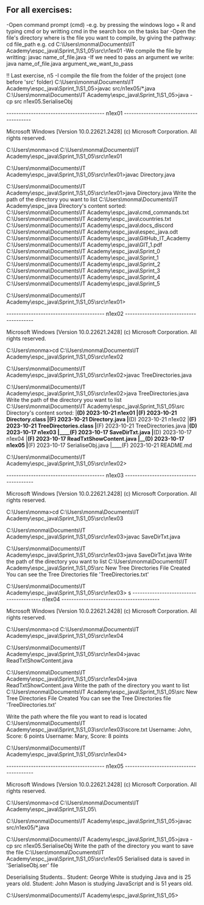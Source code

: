 For all exercises:
-------------------
-Open command prompt (cmd)
    -e.g. by pressing the windows logo + R and typing cmd or by writting cmd in the search box on the tasks bar 
-Open the file's directory where is the file you want to compile, by giving the pathway: cd file_path
    e.g. cd C:\\Users\\monma\\Documents\\IT Academy\\espc_java\\Sprint_1\\S1_05\\src\\n1ex01
-We compile the file by writting: javac name_of_file.java
-If we need to pass an argument we write: java name_of_file.java argument_we_want_to_pass

!! Last exercise, n5 
-I compile the file from the folder of the project (one before 'src' folder) 
C:\Users\monma\Documents\IT Academy\espc_java\Sprint_1\S1_05>javac src/n1ex05/*.java
C:\Users\monma\Documents\IT Academy\espc_java\Sprint_1\S1_05>java -cp src n1ex05.SerialiseObj

---------------------------------------- n1ex01 ----------------------------------------

Microsoft Windows [Version 10.0.22621.2428]
(c) Microsoft Corporation. All rights reserved.

C:\Users\monma>cd C:\\Users\\monma\\Documents\\IT Academy\\espc_java\\Sprint_1\\S1_05\\src\\n1ex01

C:\Users\monma\Documents\IT Academy\espc_java\Sprint_1\S1_05\src\n1ex01>javac Directory.java

C:\Users\monma\Documents\IT Academy\espc_java\Sprint_1\S1_05\src\n1ex01>java Directory.java
Write the path of the directory you want to list
C:\\Users\\monma\\Documents\\IT Academy\\espc_java
Directory's content sorted:
C:\Users\monma\Documents\IT Academy\espc_java\cmd_commands.txt
C:\Users\monma\Documents\IT Academy\espc_java\countries.txt
C:\Users\monma\Documents\IT Academy\espc_java\docs_discord
C:\Users\monma\Documents\IT Academy\espc_java\espec_java.odt
C:\Users\monma\Documents\IT Academy\espc_java\GitHub_IT_Academy
C:\Users\monma\Documents\IT Academy\espc_java\GIT_1.pdf
C:\Users\monma\Documents\IT Academy\espc_java\Sprint_0
C:\Users\monma\Documents\IT Academy\espc_java\Sprint_1
C:\Users\monma\Documents\IT Academy\espc_java\Sprint_2
C:\Users\monma\Documents\IT Academy\espc_java\Sprint_3
C:\Users\monma\Documents\IT Academy\espc_java\Sprint_4
C:\Users\monma\Documents\IT Academy\espc_java\Sprint_5

C:\Users\monma\Documents\IT Academy\espc_java\Sprint_1\S1_05\src\n1ex01>

---------------------------------------- n1ex02 ----------------------------------------

Microsoft Windows [Version 10.0.22621.2428]
(c) Microsoft Corporation. All rights reserved.

C:\Users\monma>cd C:\\Users\\monma\\Documents\\IT Academy\\espc_java\\Sprint_1\\S1_05\\src\\n1ex02

C:\Users\monma\Documents\IT Academy\espc_java\Sprint_1\S1_05\src\n1ex02>javac TreeDirectories.java

C:\Users\monma\Documents\IT Academy\espc_java\Sprint_1\S1_05\src\n1ex02>java TreeDirectories.java
Write the path of the directory you want to list
C:\\Users\\monma\\Documents\\IT Academy\\espc_java\\Sprint_1\\S1_05\\src
Directory's content sorted:
|__(D) 2023-10-21 n1ex01
  |____(F) 2023-10-21 Directory.class
  |____(F) 2023-10-21 Directory.java
|__(D) 2023-10-21 n1ex02
  |____(F) 2023-10-21 TreeDirectories.class
  |____(F) 2023-10-21 TreeDirectories.java
|__(D) 2023-10-17 n1ex03
  |____(F) 2023-10-17 SaveDirTxt.java
|__(D) 2023-10-17 n1ex04
  |____(F) 2023-10-17 ReadTxtShowContent.java
|__(D) 2023-10-17 n1ex05
  |____(F) 2023-10-17 SerialiseObj.java
  |____(F) 2023-10-21 README.md

C:\Users\monma\Documents\IT Academy\espc_java\Sprint_1\S1_05\src\n1ex02>

---------------------------------------- n1ex03 ----------------------------------------

Microsoft Windows [Version 10.0.22621.2428]
(c) Microsoft Corporation. All rights reserved.

C:\Users\monma>cd C:\\Users\\monma\\Documents\\IT Academy\\espc_java\\Sprint_1\\S1_05\\src\\n1ex03

C:\Users\monma\Documents\IT Academy\espc_java\Sprint_1\S1_05\src\n1ex03>javac SaveDirTxt.java

C:\Users\monma\Documents\IT Academy\espc_java\Sprint_1\S1_05\src\n1ex03>java SaveDirTxt.java
Write the path of the directory you want to list
C:\\Users\\monma\\Documents\\IT Academy\\espc_java\\Sprint_1\\S1_05\\src
New Tree Directories File Created
You can see the Tree Directories file 'TreeDirectories.txt'

C:\Users\monma\Documents\IT Academy\espc_java\Sprint_1\S1_05\src\n1ex03>
s
---------------------------------------- n1ex04 ----------------------------------------

Microsoft Windows [Version 10.0.22621.2428]
(c) Microsoft Corporation. All rights reserved.

C:\Users\monma>cd C:\\Users\\monma\\Documents\\IT Academy\\espc_java\\Sprint_1\\S1_05\\src\\n1ex04

C:\Users\monma\Documents\IT Academy\espc_java\Sprint_1\S1_05\src\n1ex04>javac ReadTxtShowContent.java

C:\Users\monma\Documents\IT Academy\espc_java\Sprint_1\S1_05\src\n1ex04>java ReadTxtShowContent.java
Write the path of the directory you want to list
C:\\Users\\monma\\Documents\\IT Academy\\espc_java\\Sprint_1\\S1_05\\src
New Tree Directories File Created
You can see the Tree Directories file 'TreeDirectories.txt'

Write the path where the file you want to read is located
C:\\Users\\monma\\Documents\\IT Academy\\espc_java\\Sprint_1\\S1_03\\src\\n1ex03\\score.txt
Username: John, Score: 6 points
Username: Mary, Score: 8 points

C:\Users\monma\Documents\IT Academy\espc_java\Sprint_1\S1_05\src\n1ex04>

---------------------------------------- n1ex05 ----------------------------------------

Microsoft Windows [Version 10.0.22621.2428]
(c) Microsoft Corporation. All rights reserved.

C:\Users\monma>cd C:\Users\monma\Documents\IT Academy\espc_java\Sprint_1\S1_05\

C:\Users\monma\Documents\IT Academy\espc_java\Sprint_1\S1_05>javac src/n1ex05/*.java

C:\Users\monma\Documents\IT Academy\espc_java\Sprint_1\S1_05>java -cp src n1ex05.SerialiseObj
Write the path of the directory you want to save the file
C:\Users\monma\Documents\IT Academy\espc_java\Sprint_1\S1_05\src\n1ex05
Serialised data is saved in 'SerialiseObj.ser' file

Deserialising Students..
Student: George White is studying Java and is 25 years old.
Student: John Mason is studying JavaScript and is 51 years old.

C:\Users\monma\Documents\IT Academy\espc_java\Sprint_1\S1_05>
